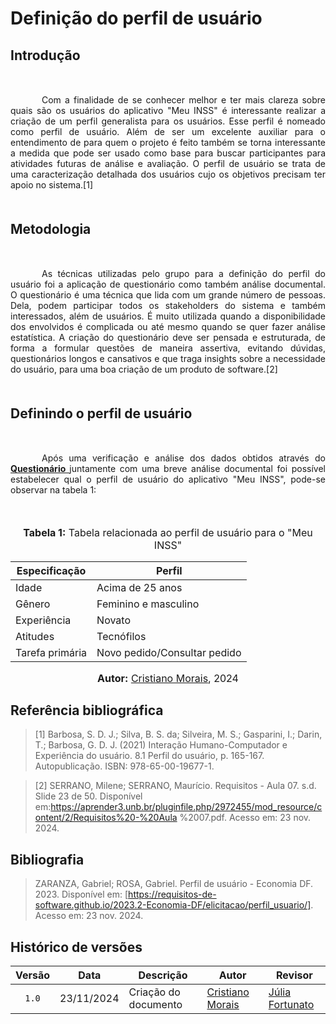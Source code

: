 # Definição do perfil de usuário

## <p style="margin-bottom: 50px;">Introdução</p>

<p style="text-align: justify; text-indent: 50px; margin-bottom: 50px;">Com a finalidade de se conhecer melhor e ter mais clareza sobre quais são os usuários do aplicativo "Meu INSS" é interessante realizar a criação de um perfil generalista para os usuários. Esse perfil é nomeado como perfil de usuário. Além de ser um excelente auxiliar para o entendimento de para quem o projeto é feito também se torna interessante a medida que pode ser usado como base para buscar participantes para atividades futuras de análise e avaliação. O perfil de usuário se trata de uma caracterização detalhada dos usuários cujo os objetivos precisam ter apoio no sistema.[1]</p>

## <p style="margin-bottom: 50px;">Metodologia</p>

<p style="text-align: justify; text-indent: 50px; margin-bottom: 50px;">As técnicas utilizadas pelo grupo para a definição do perfil do usuário foi a aplicação de questionário como também análise documental. O questionário é uma técnica que lida com um grande número de pessoas.
Dela, podem participar todos os stakeholders do sistema e também interessados,
além de usuários. É muito utilizada quando a disponibilidade dos envolvidos é
complicada ou até mesmo quando se quer fazer análise estatística. A criação do
questionário deve ser pensada e estruturada, de forma a formular questões de
maneira assertiva, evitando dúvidas, questionários longos e cansativos e que traga
insights sobre a necessidade do usuário, para uma boa criação de um produto de
software.[2]</p>

## <p style="margin-bottom: 50px;">Definindo o perfil de usuário</p>

<p style="text-align: justify; text-indent: 50px; margin-bottom: 50px;">Após uma verificação e análise dos dados obtidos através do  <b><a href="https://requisitos-de-software.github.io/2024.2-MeuINSS/elicitacao/Questionario/">Questionário </a>
  </b> juntamente com uma breve análise documental foi possível estabelecer qual o perfil de usuário do aplicativo "Meu INSS", pode-se observar na tabela 1: </p>

<div align="center">
<font size="3"><p style="text-align: center"><b>Tabela 1:</b> Tabela relacionada ao perfil de usuário para o "Meu INSS"</p></font>

<table>
  <thead>
    <tr>
      <th>Especificação</th>
      <th>Perfil</th>
    </tr>
  </thead>
  <tbody>
    <tr>
      <td>Idade</td>
      <td>Acima de 25 anos</td>
    </tr>
    <tr>
      <td>Gênero</td>
      <td>Feminino e masculino</td>
    </tr>
    <tr>
      <td>Experiência</td>
      <td>Novato</td>
    </tr>
    <tr>
      <td>Atitudes</td>
      <td>Tecnófilos</td>
    </tr>
    <tr>
      <td>Tarefa primária</td>
      <td>Novo pedido/Consultar pedido</td>
    </tr>
  </tbody>
</table>

<font size="3"><p style="text-align: center"><b>Autor:</b> <a href="https://github.com/CristianoMoraiss">Cristiano Morais</a>, 2024</p></font>
</div>


## Referência bibliográfica
> [1] Barbosa, S. D. J.; Silva, B. S. da; Silveira, M. S.; Gasparini, I.; Darin, T.; Barbosa, G. D. J. (2021) Interação Humano-Computador e Experiência do usuário. 8.1 Perfil do usuário, p. 165-167. Autopublicação. ISBN: 978-65-00-19677-1.

> [2] SERRANO, Milene; SERRANO, Maurício. Requisitos - Aula 07. s.d. Slide 23 de 50. Disponível em:https://aprender3.unb.br/pluginfile.php/2972455/mod_resource/content/2/Requisitos%20-%20Aula %2007.pdf. Acesso em: 23 nov. 2024.

## Bibliografia

> ZARANZA, Gabriel; ROSA, Gabriel. Perfil de usuário - Economia DF. 2023. Disponível em: [https://requisitos-de-software.github.io/2023.2-Economia-DF/elicitacao/perfil_usuario/]. Acesso em: 23 nov. 2024.


## Histórico de versões


| Versão | Data       | Descrição                            | Autor                                                 | Revisor                                               |
| :----: | ---------- | ------------------------------------ | ----------------------------------------------------- | ----------------------------------------------------- |
| `1.0`  | 23/11/2024 | Criação do documento                 | [Cristiano Morais](https://github.com/CristianoMoraiss)        |    [Júlia Fortunato](https://github.com/julia-fortunato)     |